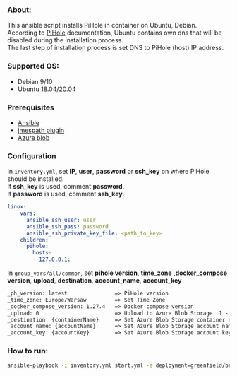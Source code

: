 ### About:
This ansible script installs PiHole in container on Ubuntu, Debian.<br/>
According to [PiHole](https://github.com/pi-hole/docker-pi-hole) documentation, Ubuntu contains own dns that will be disabled during the installation process.<br/>
The last step of installation process is set DNS to PiHole (host) IP address.

### Supported OS:
* Debian 9/10
* Ubuntu 18.04/20.04

### Prerequisites
* [Ansible](https://docs.ansible.com/ansible/latest/index.html)
* [jmespath plugin](https://pypi.org/project/jmespath/)
* [Azure blob](https://docs.microsoft.com/en-us/cli/azure/storage/blob?view=azure-cli-latest#az_storage_blob_upload)

### Configuration
In `inventory.yml`, set **IP**, **user**, **password** or **ssh_key** on where PiHole should be installed.</br>
If **ssh_key** is used, comment **password**.</br>
If **password** is used, comment **ssh_key**.</br>
```yml
linux:
    vars:
      ansible_ssh_user: user
      ansible_ssh_pass: password
      ansible_ssh_private_key_file: <path_to_key>
    children:
      pihole:
        hosts:
          127.0.0.1:
```

In `group_vars/all/common`, set **pihole version**, **time_zone** ,**docker_compose version**, **upload**, **destination**, **account_name**, **account_key**

```txt
_ph_version: latest               => PiHole version
_time_zone: Europe/Warsaw         => Set Time Zone
_docker_compose_version: 1.27.4   => Docker-compose version
_upload: 0                        => Upload to Azure Blob Storage. 1 - yes, 0 - no
_destination: {containerName}     => Set Azure Blob Storage container name
_account_name: {accountName}      => Set Azure Blob Storage account name
_account_key: {accountKey}        => Set Azure Blob Storage account key
```

### How to run:
```bash
ansible-playbook -i inventory.yml start.yml -e deployment=greenfield/brownfield -e 'ansible_python_interpreter=/usr/bin/python3' --ask-become-pass -vv
```
